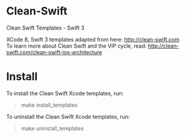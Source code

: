 # Clean-Swift
Clean Swift Templates - Swift 3

XCode 8, Swift 3 templates adapted from here:  http://clean-swift.com   
To learn more about Clean Swift and the VIP cycle, read:
http://clean-swift.com/clean-swift-ios-architecture

# Install
To install the Clean Swift Xcode templates, run:
> make install_templates

To uninstall the Clean Swift Xcode templates, run:
> make uninstall_templates
